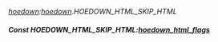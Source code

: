 _[hoedown](../../modules/hoedown/hoedown-module.md):[hoedown](../../modules/hoedown/hoedown-module.md).HOEDOWN\_HTML\_SKIP\_HTML_
##### Const HOEDOWN\_HTML\_SKIP\_HTML:[hoedown_html_flags](../../modules/hoedown/hoedown-hoedown_html_flags.md)

